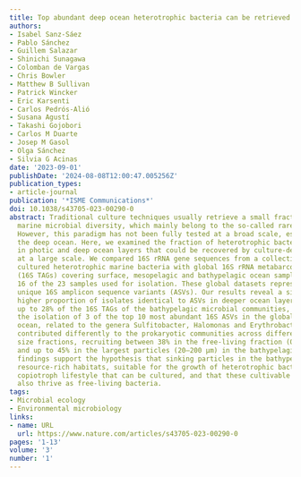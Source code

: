 ```yaml
---
title: Top abundant deep ocean heterotrophic bacteria can be retrieved by cultivation
authors:
- Isabel Sanz-Sáez
- Pablo Sánchez
- Guillem Salazar
- Shinichi Sunagawa
- Colomban de Vargas
- Chris Bowler
- Matthew B Sullivan
- Patrick Wincker
- Eric Karsenti
- Carlos Pedrós-Alió
- Susana Agustí
- Takashi Gojobori
- Carlos M Duarte
- Josep M Gasol
- Olga Sánchez
- Silvia G Acinas
date: '2023-09-01'
publishDate: '2024-08-08T12:00:47.005256Z'
publication_types:
- article-journal
publication: '*ISME Communications*'
doi: 10.1038/s43705-023-00290-0
abstract: Traditional culture techniques usually retrieve a small fraction of the
  marine microbial diversity, which mainly belong to the so-called rare biosphere.
  However, this paradigm has not been fully tested at a broad scale, especially in
  the deep ocean. Here, we examined the fraction of heterotrophic bacterial communities
  in photic and deep ocean layers that could be recovered by culture-dependent techniques
  at a large scale. We compared 16S rRNA gene sequences from a collection of 2003
  cultured heterotrophic marine bacteria with global 16S rRNA metabarcoding datasets
  (16S TAGs) covering surface, mesopelagic and bathypelagic ocean samples that included
  16 of the 23 samples used for isolation. These global datasets represent 60 322
  unique 16S amplicon sequence variants (ASVs). Our results reveal a significantly
  higher proportion of isolates identical to ASVs in deeper ocean layers reaching
  up to 28% of the 16S TAGs of the bathypelagic microbial communities, which included
  the isolation of 3 of the top 10 most abundant 16S ASVs in the global bathypelagic
  ocean, related to the genera Sulfitobacter, Halomonas and Erythrobacter. These isolates
  contributed differently to the prokaryotic communities across different plankton
  size fractions, recruiting between 38% in the free-living fraction (0.2–0.8 µm)
  and up to 45% in the largest particles (20–200 µm) in the bathypelagic ocean. Our
  findings support the hypothesis that sinking particles in the bathypelagic act as
  resource-rich habitats, suitable for the growth of heterotrophic bacteria with a
  copiotroph lifestyle that can be cultured, and that these cultivable bacteria can
  also thrive as free-living bacteria.
tags:
- Microbial ecology
- Environmental microbiology
links:
- name: URL
  url: https://www.nature.com/articles/s43705-023-00290-0
pages: '1-13'
volume: '3'
number: '1'
---
```

